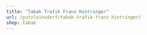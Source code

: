 ```yaml
---
title: "Tabak Trafik Franz Hintringer"
url: /putzleinsdorf/tabak-trafik-franz-hintringer/
shop: Tabak
---
```

